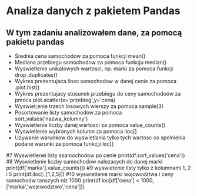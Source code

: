 <div>
  <h1>Analiza danych z pakietem Pandas </h1>
  <h2>W tym zadaniu analizowałem dane, za pomocą pakietu pandas </h2>
  <ul>
    <li> Średnia cena samochodow za pomoca funkcji mean() </li>
    <li> Mediana przebiegu samochodow za pomoca funkcju median() </li>
    <li> Wyswietlenie unikatowych wartosci, np. marki za pomoca funkcji drop_duplicates() </li>
    <li> Wykres prezentujaca ilosc samochodow w danej cenie za pomoca .plot.hist() </li>
    <li> Wykres prezentujacy stosunek przebiegu do ceny samochodoów za pmoca plot.scatter(x='przebieg',y='cena) </li>
    <li> Wyswiet;enie trzech losowych wierszy za pomoca sample(3) </li>
    <li> Posortowanie listy samochodow za pomoca sort_values('nazwa_kolumny') </li>
    <li> Wyswietlenie liczby danej wartosci za pomoca value_counts() </li>
    <li> Wyswietlenie wybranych kolumn za pomoca iloc[] </li>
    <li> Uzywanie warunkow do wyswietlania tylko tych wartosc co spelnienia podane warunki za pomoca funkcjji loc[] </li>
  </ul>
</div>
#7 Wyswietlenei listy ssamochodow po cenie
print(df.sort_values('cena'))
#8 Wyswietlenie liczby samochodow nalezacych do danej marki
print(df['marka'].value_counts())
#9 wyswietenie listy tylko z kolumnami 1, 2 i 5
print(df.iloc[:,[1,2,5]])
#10 wyswietlenie marki wojowodztwa i ceny samochodw tanszych niz 1000
print(df.loc[df['cena'] < 1000, ['marka','wojewodztwo','cena']])
